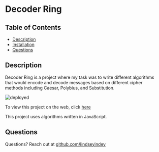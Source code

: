 # Decoder Ring
## Table of Contents
* [Description](#description)
* [Installation](#installation)
* [Questions](#questions)

## Description
Decoder Ring is a project where my task was to write different algorithms that would encode and decode messages based on different cipher methods including Caesar, Polybius, and Substitution. 

![deployed](https://gyazo.com/06f690464746ebbd336f9bb47b0fc531.png)

To view this project on the web, click [here](https://lindseyindev.github.io/decoder-ring/)

This project uses algorithms written in JavaScript.

## Questions
Questions? Reach out at [github.com/lindseyindev](github.com/lindseyindev)
  
